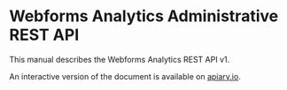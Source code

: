 # Webforms Analytics Administrative REST API

This manual describes the Webforms Analytics REST API v1.

An interactive version of the document is available on [apiary.io](http://docs.mwfaara.apiary.io).
